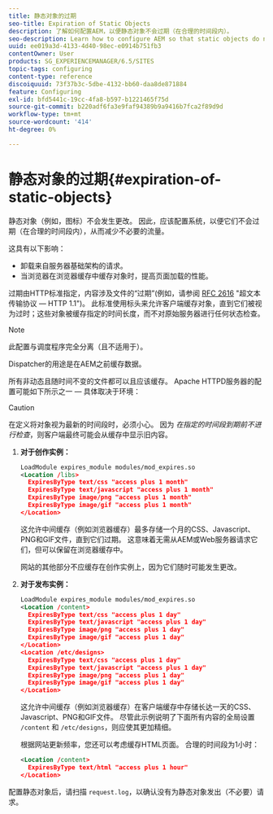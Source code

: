 ```yaml
---
title: 静态对象的过期
seo-title: Expiration of Static Objects
description: 了解如何配置AEM，以便静态对象不会过期（在合理的时间段内）。
seo-description: Learn how to configure AEM so that static objects do not expire (for a reasonable period of time).
uuid: ee019a3d-4133-4d40-98ec-e0914b751fb3
contentOwner: User
products: SG_EXPERIENCEMANAGER/6.5/SITES
topic-tags: configuring
content-type: reference
discoiquuid: 73f37b3c-5dbe-4132-bb60-daa8de871884
feature: Configuring
exl-id: bfd5441c-19cc-4fa8-b597-b1221465f75d
source-git-commit: b220adf6fa3e9faf94389b9a9416b7fca2f89d9d
workflow-type: tm+mt
source-wordcount: '414'
ht-degree: 0%

---
```


# 静态对象的过期{#expiration-of-static-objects}

静态对象（例如，图标）不会发生更改。 因此，应该配置系统，以便它们不会过期（在合理的时间段内），从而减少不必要的流量。

这具有以下影响：

* 卸载来自服务器基础架构的请求。
* 当浏览器在浏览器缓存中缓存对象时，提高页面加载的性能。

过期由HTTP标准指定，内容涉及文件的“过期”(例如，请参阅 [RFC 2616](https://www.ietf.org/rfc/rfc2616.txt) &quot;超文本传输协议 — HTTP 1.1&quot;)。 此标准使用标头来允许客户端缓存对象，直到它们被视为过时；这些对象被缓存指定的时间长度，而不对原始服务器进行任何状态检查。

>[!NOTE]
>
>此配置与调度程序完全分离（且不适用于）。
>
>Dispatcher的用途是在AEM之前缓存数据。

所有非动态且随时间不变的文件都可以且应该缓存。 Apache HTTPD服务器的配置可能如下所示之一 — 具体取决于环境：

>[!CAUTION]
>
>在定义将对象视为最新的时间段时，必须小心。 因为 *在指定的时间段到期前不进行检查*，则客户端最终可能会从缓存中显示旧内容。

1. **对于创作实例：**

   ```xml
   LoadModule expires_module modules/mod_expires.so
   <Location /libs>
     ExpiresByType text/css "access plus 1 month"
     ExpiresByType text/javascript "access plus 1 month"
     ExpiresByType image/png "access plus 1 month"
     ExpiresByType image/gif "access plus 1 month"
   </Location>
   ```

   这允许中间缓存（例如浏览器缓存）最多存储一个月的CSS、Javascript、PNG和GIF文件，直到它们过期。 这意味着无需从AEM或Web服务器请求它们，但可以保留在浏览器缓存中。

   网站的其他部分不应缓存在创作实例上，因为它们随时可能发生更改。

1. **对于发布实例：**

   ```xml
   LoadModule expires_module modules/mod_expires.so
   <Location /content>
     ExpiresByType text/css "access plus 1 day"
     ExpiresByType text/javascript "access plus 1 day"
     ExpiresByType image/png "access plus 1 day"
     ExpiresByType image/gif "access plus 1 day"
   </Location>
   <Location /etc/designs>
     ExpiresByType text/css "access plus 1 day"
     ExpiresByType text/javascript "access plus 1 day"
     ExpiresByType image/png "access plus 1 day"
     ExpiresByType image/gif "access plus 1 day"
   </Location>
   ```

   这允许中间缓存（例如浏览器缓存）在客户端缓存中存储长达一天的CSS、Javascript、PNG和GIF文件。 尽管此示例说明了下面所有内容的全局设置 `/content` 和 `/etc/designs`，则应使其更加精细。

   根据网站更新频率，您还可以考虑缓存HTML页面。 合理的时间段为1小时：

   ```xml
   <Location /content>
     ExpiresByType text/html "access plus 1 hour"
   </Location>
   ```

配置静态对象后，请扫描 `request.log`，以确认没有为静态对象发出（不必要）请求。
